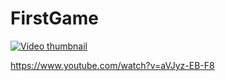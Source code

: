 # FirstGame

[![Video thumbnail](https://img.youtube.com/vi/aVJyz-EB-F8/0.jpg)](https://www.youtube.com/watch?v=aVJyz-EB-F8) 

https://www.youtube.com/watch?v=aVJyz-EB-F8
